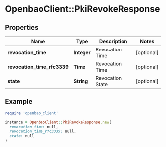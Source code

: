 # OpenbaoClient::PkiRevokeResponse

## Properties

| Name | Type | Description | Notes |
| ---- | ---- | ----------- | ----- |
| **revocation_time** | **Integer** | Revocation Time | [optional] |
| **revocation_time_rfc3339** | **Time** | Revocation Time | [optional] |
| **state** | **String** | Revocation State | [optional] |

## Example

```ruby
require 'openbao_client'

instance = OpenbaoClient::PkiRevokeResponse.new(
  revocation_time: null,
  revocation_time_rfc3339: null,
  state: null
)
```

